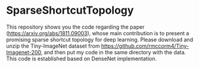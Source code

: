 # SparseShortcutTopology
This repository shows you the code regarding the paper (https://arxiv.org/abs/1811.09003), whose main contribution is to present a promising sparse shortcut topology for deep learning.
Please download and unzip the Tiny-ImageNet dataset from https://github.com/rmccorm4/Tiny-Imagenet-200, and then put my code in the same directory with the data. 
This code is established based on DenseNet implementation. 
